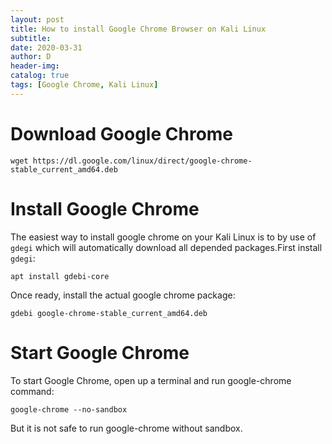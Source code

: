 ```yaml
--- 
layout: post
title: How to install Google Chrome Browser on Kali Linux
subtitle:
date: 2020-03-31
author: D
header-img:
catalog: true
tags: [Google Chrome, Kali Linux]
---
```


# Download Google Chrome
```
wget https://dl.google.com/linux/direct/google-chrome-stable_current_amd64.deb
```
# Install Google Chrome
The easiest way to install google chrome on your Kali Linux is to by use of <br>
`gdegi` which will automatically download all depended packages.First install `gdegi`:
```
apt install gdebi-core
```
Once ready, install the actual google chrome package:
```
gdebi google-chrome-stable_current_amd64.deb
```
# Start Google Chrome
To start Google Chrome, open up a terminal and run google-chrome command:
```
google-chrome --no-sandbox
```
But it is not safe to run google-chrome without sandbox.

